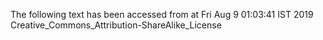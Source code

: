 The following text has been accessed from at Fri Aug 9 01:03:41 IST 2019
Creative_Commons_Attribution-ShareAlike_License
